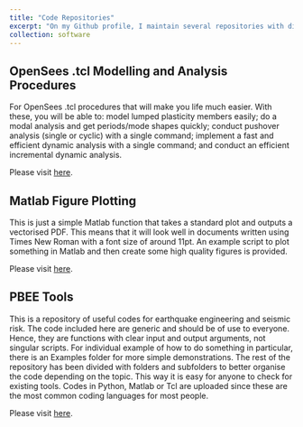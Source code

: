 ```yaml
---
title: "Code Repositories"
excerpt: "On my Github profile, I maintain several repositories with different kinds of useful codes that can be of use to others."
collection: software
---
```


## OpenSees .tcl Modelling and Analysis Procedures
For OpenSees .tcl procedures that will make you life much easier. With these, you will be able to: model lumped plasticity members easily; do a modal analysis and get periods/mode shapes quickly; conduct pushover analysis (single or cyclic) with a single command; implement a fast and efficient dynamic analysis with a single command; and conduct an efficient incremental dynamic analysis.

Please visit [here](https://github.com/gerardjoreilly/OpenSees-Procedures).


## Matlab Figure Plotting
This is just a simple Matlab function that takes a standard plot and outputs a vectorised PDF. This means that it will look well in documents written using Times New Roman with a font size of around 11pt. An example script to plot something in Matlab and then create some high quality figures is provided.

Please visit [here](https://github.com/gerardjoreilly/Matlab-Figure-Plotting).


## PBEE Tools
This is a repository of useful codes for earthquake engineering and seismic risk. The code included here are generic and should be of use to everyone. Hence, they are functions with clear input and output arguments, not singular scripts. For individual example of how to do something in particular, there is an Examples folder for more simple demonstrations. The rest of the repository has been divided with folders and subfolders to better organise the code depending on the topic. This way it is easy for anyone to check for existing tools. Codes in Python, Matlab or Tcl are uploaded since these are the most common coding languages for most people.

Please visit [here](https://github.com/gerardjoreilly/PBEE-Tools). 
